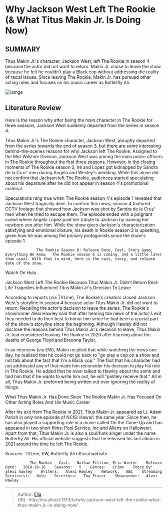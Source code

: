 # Why Jackson West Left The Rookie (&amp; What Titus Makin Jr. Is Doing Now)


## SUMMARY 



  Titus Makin Jr.&#39;s character, Jackson West, left The Rookie in season 4 because the actor did not want to return.   Makin Jr. chose to leave the show because he felt he couldn&#39;t play a Black cop without addressing the reality of racial issues.   Since leaving The Rookie, Makin Jr. has pursued other acting roles and focuses on his music career as Butterfly Ali.  

![iamge](https://static1.srcdn.com/wordpress/wp-content/uploads/2023/07/why-jackson-west-left-the-rookie-titus-makin-jr-1.jpg)

## Literature Review
Here is the reason why after being the main character in The Rookie for three seasons, Jackson West suddenly departed from the series in season 4.




Titus Makin Jr.&#39;s The Rookie character, Jackson West, abruptly departed from the series towards the end of season 3, but there are some interesting behind-the-scenes reasons for why Jackson left The Rookie. Assigned to the Mid-Wilshire Division, Jackson West was among the main police officers in The Rookie throughout the first three seasons. However, in the closing moments of The Rookie season 3, he and Lopez got kidnapped by Sandra de la Cruz&#39; men during Angela and Wesley&#39;s wedding. While this alone did not confirm that Jackson left The Rookie, audiences started speculating about his departure after he did not appear in season 4&#39;s promotional material.




Speculations rang true when The Rookie season 4&#39;s episode 1 revealed that Jackson West tragically died. To confirm this news, season 4 featured CCTV footage that showed how Jackson was shot by Sandra de la Cruz&#39; men when he tried to escape them. The episode ended with a poignant scene where Angela Lopez paid her tribute to Jackson by naming her newborn son after him. While the show gives Jackson&#39;s characterization satisfying and emotional closure, his death in Rookie season 3 is upsetting, given how he was among the primary protagonists since the show&#39;s episode 1.

                  The Rookie Season 6: Release Date, Cast, Story &amp; Everything We Know   The Rookie season 6 is coming, and a little later than usual. With that in mind, here is the cast, story, and release date of the show.    

Watch On Hulu


 Jackson West Left The Rookie Because Titus Makin Jr. Didn&#39;t Return 
Real-Life Tragedies Influenced Titus Makin Jr&#39;s Decision To Leave
         




According to reports (via TVLine), The Rookie&#39;s creators closed Jackson West&#39;s storyline in season 4 because actor Titus Makin Jr. did not want to return. Recalling the actor&#39;s decision to leave the series, The Rookie&#39;s showrunner Alexi Hawley said that after hearing the news of the actor&#39;s exit, they needed to do their best to honor him since he had been a crucial part of the show&#39;s storyline since the beginning. Although Hawley did not disclose the reasons behind Titus Makin Jr.&#39;s decision to leave, Titus Makin Jr. had considered leaving The Rookie in 2020 after learning about the deaths of George Floyd and Breonna Taylor.

In an interview (via EW), Makin recalled that while watching the news one day, he realized that he could not go back to &#34;go play a cop on a show and not talk about the fact that I&#39;m a Black cop.&#34; The fact that his character had not addressed any of that made him reconsider his decision to play his role in The Rookie. He added that he even talked to Hawley about the same and told him that if he wants to write him out, he will &#34;politely receive that.&#34; All in all, Titus Makin Jr. preferred being written out over ignoring the reality of things.






 What Titus Makin Jr. Has Done Since The Rookie 
Makin Jr. Has Focused On Other Acting Roles And His Music Career
          

After his exit from The Rookie in 2021, Titus Makin Jr. appeared as Lt. Adam Parish in only one episode of NCIS: Hawaiʻi the same year.  Since then, he has also played a supporting role in a movie called On the Come Up and has appeared in two short films: Pool Service, Inc and Aliens on Halloween. Apart from that, Titus Makin Jr. is also a soul/funk singer under the name Butterfly Ali. His official website suggests that he released his last album in 2021 around the time he left The Rookie.

Sources: TVLine, EW, Butterfly Ali official website

               The Rookie   Cast:   Nathan Fillion, Eric Winter    Release Date:   2018-10-16    Seasons:   5    Genres:   Crime    Story By:   alexi hawley    Writers:   Alexi Hawley    Network:   ABC    Streaming Service(s):   Hulu    Directors:   Toa Fraser    Showrunner:   Alexi Hawley      

---

> Author: [Ella](https://instagram.hk.cn/)  
> URL: http://localhost:1313/tv/why-jackson-west-left-the-rookie-what-titus-makin-jr.-is-doing-now/  

